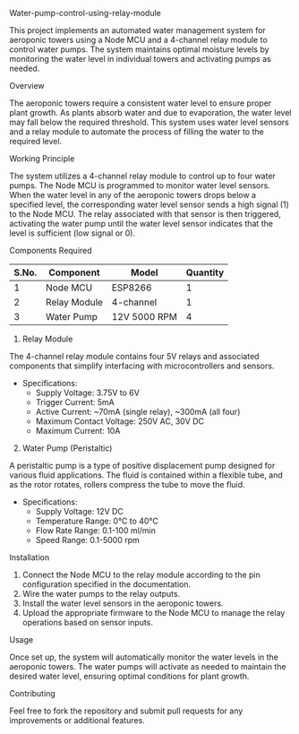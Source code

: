 Water-pump-control-using-relay-module


This project implements an automated water management system for aeroponic towers using a Node MCU and a 4-channel relay module to control water pumps. The system maintains optimal moisture levels by monitoring the water level in individual towers and activating pumps as needed.

Overview

The aeroponic towers require a consistent water level to ensure proper plant growth. As plants absorb water and due to evaporation, the water level may fall below the required threshold. This system uses water level sensors and a relay module to automate the process of filling the water to the required level.

Working Principle

The system utilizes a 4-channel relay module to control up to four water pumps. The Node MCU is programmed to monitor water level sensors. When the water level in any of the aeroponic towers drops below a specified level, the corresponding water level sensor sends a high signal (1) to the Node MCU. The relay associated with that sensor is then triggered, activating the water pump until the water level sensor indicates that the level is sufficient (low signal or 0).

Components Required

| S.No. | Component                       | Model               | Quantity |
|-------|---------------------------------|---------------------|----------|
| 1     | Node MCU                        | ESP8266             | 1        |
| 2     | Relay Module                    | 4-channel           | 1        |
| 3     | Water Pump                      | 12V 5000 RPM        | 4        |

1. Relay Module

The 4-channel relay module contains four 5V relays and associated components that simplify interfacing with microcontrollers and sensors. 

- Specifications:
  - Supply Voltage: 3.75V to 6V
  - Trigger Current: 5mA
  - Active Current: ~70mA (single relay), ~300mA (all four)
  - Maximum Contact Voltage: 250V AC, 30V DC
  - Maximum Current: 10A

2. Water Pump (Peristaltic)

A peristaltic pump is a type of positive displacement pump designed for various fluid applications. The fluid is contained within a flexible tube, and as the rotor rotates, rollers compress the tube to move the fluid.

- Specifications:
  - Supply Voltage: 12V DC
  - Temperature Range: 0℃ to 40℃
  - Flow Rate Range: 0.1-100 ml/min
  - Speed Range: 0.1-5000 rpm

Installation

1. Connect the Node MCU to the relay module according to the pin configuration specified in the documentation.
2. Wire the water pumps to the relay outputs.
3. Install the water level sensors in the aeroponic towers.
4. Upload the appropriate firmware to the Node MCU to manage the relay operations based on sensor inputs.

Usage

Once set up, the system will automatically monitor the water levels in the aeroponic towers. The water pumps will activate as needed to maintain the desired water level, ensuring optimal conditions for plant growth.

Contributing

Feel free to fork the repository and submit pull requests for any improvements or additional features.
